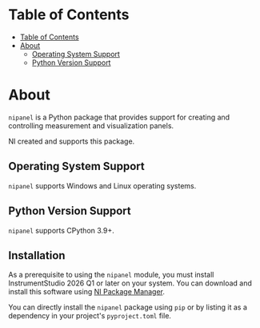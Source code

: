 # Table of Contents

- [Table of Contents](#table-of-contents)
- [About](#about)
  - [Operating System Support](#operating-system-support)
  - [Python Version Support](#python-version-support)

# About

`nipanel` is a Python package that provides support for creating and controlling measurement and visualization panels.

NI created and supports this package.

## Operating System Support

`nipanel` supports Windows and Linux operating systems.

## Python Version Support

`nipanel` supports CPython 3.9+.

## Installation

As a prerequisite to using the `nipanel` module, you must install InstrumentStudio 2026 Q1
or later on your system. You can download and install this software using
[NI Package Manager](https://www.ni.com/en/support/downloads/software-products/download.package-manager.html).

You can directly install the `nipanel` package using `pip` or by listing it as a
dependency in your project's `pyproject.toml` file.
